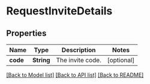 # RequestInviteDetails

## Properties
Name | Type | Description | Notes
------------ | ------------- | ------------- | -------------
**code** | **String** | The invite code. | [optional] 

[[Back to Model list]](../README.md#documentation-for-models) [[Back to API list]](../README.md#documentation-for-api-endpoints) [[Back to README]](../README.md)



